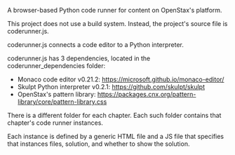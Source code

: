 A browser-based Python code runner for content on OpenStax's platform.

This project does not use a build system. Instead, the project's source file is coderunner.js.

coderunner.js connects a code editor to a Python interpreter.

coderunner.js has 3 dependencies, located in the coderunner_dependencies folder:
* Monaco code editor v0.21.2: https://microsoft.github.io/monaco-editor/
* Skulpt Python interpreter v0.2.1: https://github.com/skulpt/skulpt
* OpenStax's pattern library: https://packages.cnx.org/pattern-library/core/pattern-library.css

There is a different folder for each chapter. Each such folder contains that chapter's code runner instances.

Each instance is defined by a generic HTML file and a JS file that specifies that instances files, solution, and whether to show the solution.